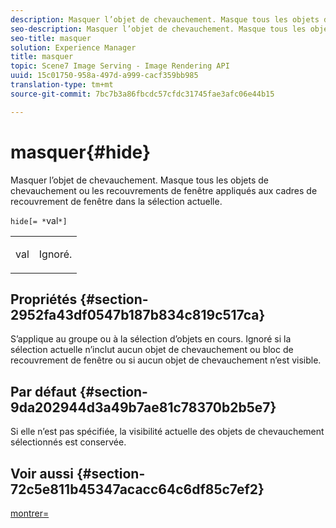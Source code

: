 ```yaml
---
description: Masquer l’objet de chevauchement. Masque tous les objets de chevauchement ou les recouvrements de fenêtre appliqués aux cadres de recouvrement de fenêtre dans la sélection actuelle.
seo-description: Masquer l’objet de chevauchement. Masque tous les objets de chevauchement ou les recouvrements de fenêtre appliqués aux cadres de recouvrement de fenêtre dans la sélection actuelle.
seo-title: masquer
solution: Experience Manager
title: masquer
topic: Scene7 Image Serving - Image Rendering API
uuid: 15c01750-958a-497d-a999-cacf359bb985
translation-type: tm+mt
source-git-commit: 7bc7b3a86fbcdc57cfdc31745fae3afc06e44b15

---
```



# masquer{#hide}

Masquer l’objet de chevauchement. Masque tous les objets de chevauchement ou les recouvrements de fenêtre appliqués aux cadres de recouvrement de fenêtre dans la sélection actuelle.

`hide[= *`val`*]`

<table id="simpletable_015459EC2F4642A59B04F0B8064070B1"> 
 <tr class="strow"> 
  <td class="stentry"> <p><span class="codeph"> <span class="varname"> val</span></span> </p> </td> 
  <td class="stentry"> <p>Ignoré. </p></td> 
 </tr> 
</table>

## Propriétés {#section-2952fa43df0547b187b834c819c517ca}

S’applique au groupe ou à la sélection d’objets en cours. Ignoré si la sélection actuelle n’inclut aucun objet de chevauchement ou bloc de recouvrement de fenêtre ou si aucun objet de chevauchement n’est visible.

## Par défaut {#section-9da202944d3a49b7ae81c78370b2b5e7}

Si elle n’est pas spécifiée, la visibilité actuelle des objets de chevauchement sélectionnés est conservée.

## Voir aussi {#section-72c5e811b45347acacc64c6df85c7ef2}

[montrer=](../../../../../ir-api/http-protocol/image-rendering-api-ref/c-ir-http-protocol-ref/c-ir-http-protocol-command-reference/r-ir-show.md#reference-f1824e1a501144bc9a6ae28de8e6bcb9)
